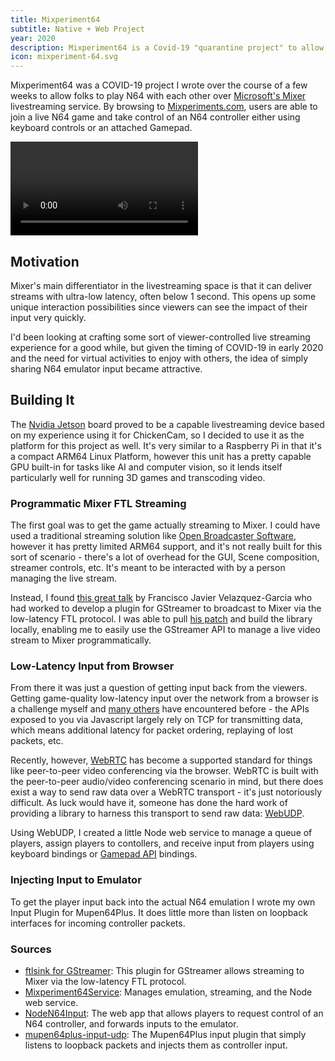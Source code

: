 ```yaml
---
title: Mixperiment64
subtitle: Native + Web Project
year: 2020
description: Mixperiment64 is a Covid-19 "quarantine project" to allow Mixer live streaming viewers to play N64 games with each other.
icon: mixperiment-64.svg
---
```

Mixperiment64 was a COVID-19 project I wrote over the course of a few weeks to
allow folks to play N64 with each other over [Microsoft's Mixer](https://mixer.com)
livestreaming service. By browsing to [Mixperiments.com](https://mixperiments.com),
users are able to join a live N64 game and take control of an N64 controller either
using keyboard controls or an attached Gamepad.

<video src="/assets/images/projects/2020-mixperiment64-joining.mp4" loop mute controls></video>


## Motivation
Mixer's main differentiator in the livestreaming space is that it can deliver streams
with ultra-low latency, often below 1 second. This opens up some unique interaction
possibilities since viewers can see the impact of their input very quickly.

I'd been looking at crafting some sort of viewer-controlled live streaming experience
for a good while, but given the timing of COVID-19 in early 2020 and the need for
virtual activities to enjoy with others, the idea of simply sharing N64 emulator
input became attractive.

## Building It
The [Nvidia Jetson](https://www.nvidia.com/en-us/autonomous-machines/embedded-systems/jetson-nano/)
board proved to be a capable livestreaming device based on my experience using it
for ChickenCam, so I decided to use it as the platform for this project as well.
It's very similar to a Raspberry Pi in that it's a compact ARM64 Linux Platform,
however this unit has a pretty capable GPU built-in for tasks like AI and computer
vision, so it lends itself particularly well for running 3D games and transcoding
video.

### Programmatic Mixer FTL Streaming
The first goal was to get the game actually streaming to Mixer. I could have used
a traditional streaming solution like [Open Broadcaster Software](https://obsproject.com/),
however it has pretty limited ARM64 support, and it's not really built for this sort
of scenario - there's a lot of overhead for the GUI, Scene composition, streamer 
controls, etc. It's meant to be interacted with by a person managing the live stream.

Instead, I found [this great talk](https://gstconf.ubicast.tv/videos/gstreamer-and-the-faster-than-light-ftl-streaming-protocol/)
by Francisco Javier Velazquez-Garcia who had worked to develop a plugin for GStreamer
to broadcast to Mixer via the low-latency FTL protocol. I was able to pull
[his patch](https://gist.github.com/haydenmc/63638f5bdc3eac73e659e976c6efd029)
and build the library locally, enabling me to easily use the GStreamer API to manage
a live video stream to Mixer programmatically.

### Low-Latency Input from Browser
From there it was just a question of getting input back from the viewers. Getting
game-quality low-latency input over the network from a browser is a challenge myself
and [many others](https://new.gafferongames.com/post/why_cant_i_send_udp_packets_from_a_browser/)
have encountered before - the APIs exposed to you via Javascript largely rely on TCP
for transmitting data, which means additional latency for packet ordering, replaying
of lost packets, etc.

Recently, however, [WebRTC](https://developer.mozilla.org/en-US/docs/Web/API/WebRTC_API)
has become a supported standard for things like peer-to-peer video conferencing via
the browser. WebRTC is built with the peer-to-peer audio/video conferencing scenario
in mind, but there does exist a way to send raw data over a WebRTC transport -
it's just notoriously difficult. As luck would have it, someone has done the hard
work of providing a library to harness this transport to send raw data: 
[WebUDP](https://github.com/seemk/WebUdp).

Using WebUDP, I created a little Node web service to manage a queue of players, assign
players to contollers, and receive input from players using keyboard bindings or
[Gamepad API](https://developer.mozilla.org/en-US/docs/Web/API/Gamepad_API) bindings.

### Injecting Input to Emulator
To get the player input back into the actual N64 emulation I wrote my own Input Plugin
for Mupen64Plus. It does little more than listen on loopback interfaces for incoming
controller packets.

### Sources
- [ftlsink for GStreamer](https://gist.github.com/haydenmc/63638f5bdc3eac73e659e976c6efd029):
  This plugin for GStreamer allows streaming to Mixer via the low-latency FTL protocol.
- [Mixperiment64Service](https://github.com/haydenmc/Mixperiment64Service):
  Manages emulation, streaming, and the Node web service.
- [NodeN64Input](https://github.com/haydenmc/NodeN64Input): The web app that allows
  players to request control of an N64 controller, and forwards inputs to the emulator.
- [mupen64plus-input-udp](https://github.com/haydenmc/mupen64plus-input-udp):
  The Mupen64Plus input plugin that simply listens to loopback packets and injects
  them as controller input.
